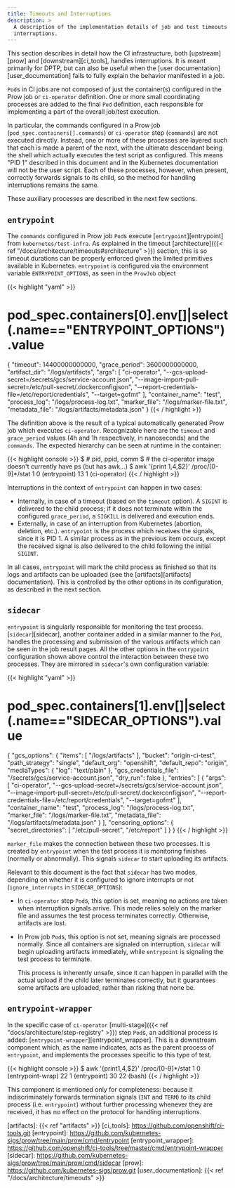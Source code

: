 ```yaml
---
title: Timeouts and Interruptions
description: >
  A description of the implementation details of job and test timeouts and
  interruptions.
---
```


This section describes in detail how the CI infrastructure, both
[upstream][prow] and [downstream][ci_tools], handles interruptions.  It is
meant primarily for DPTP, but can also be useful when the [user
documentation][user_documentation] fails to fully explain the behavior
manifested in a job.

`Pod`s in CI jobs are not composed of just the container(s) configured in the
Prow job or `ci-operator` definition.  One or more small coordinating processes
are added to the final `Pod` definition, each responsible for implementing a
part of the overall job/test execution.

In particular, the commands configured in a Prow job
(`pod_spec.containers[].commands`) or `ci-operator` step (`commands`) are not
executed directly.  Instead, one or more of these processes are layered such
that each is made a parent of the next, with the ultimate descendant being the
shell which actually executes the test script as configured.  This means "PID 1"
described in this document and in the Kubernetes documentation will not be the
user script.  Each of these processes, however, when present, correctly forwards
signals to its child, so the method for handling interruptions remains the same.

These auxiliary processes are described in the next few sections.

## `entrypoint`

The `commands` configured in Prow job `Pod`s execute [`entrypoint`][entrypoint]
from `kubernetes/test-infra`.  As explained in the timeout [architecture]({{<
ref "/docs/architecture/timeouts#architecture" >}}) section, this is so timeout
durations can be properly enforced given the limited primitives available in
Kubernetes.  `entrypoint` is configured via the environment variable
`ENTRYPOINT_OPTIONS`, as seen in the `ProwJob` object

{{< highlight "yaml" >}}
# pod_spec.containers[0].env[]|select(.name=="ENTRYPOINT_OPTIONS").value
{
  "timeout": 14400000000000,
  "grace_period": 3600000000000,
  "artifact_dir": "/logs/artifacts",
  "args": [
    "ci-operator",
    "--gcs-upload-secret=/secrets/gcs/service-account.json",
    "--image-import-pull-secret=/etc/pull-secret/.dockerconfigjson",
    "--report-credentials-file=/etc/report/credentials",
    "--target=gofmt"
  ],
  "container_name": "test",
  "process_log": "/logs/process-log.txt",
  "marker_file": "/logs/marker-file.txt",
  "metadata_file": "/logs/artifacts/metadata.json"
}
{{< / highlight >}}

The definition above is the result of a typical automatically generated Prow job
which executes `ci-operator`.  Recognizable here are the `timeout` and
`grace_period` values (4h and 1h respectively, in nanoseconds) and the
`commands`.  The expected hierarchy can be seen at runtime in the container:

{{< highlight console >}}
$ # pid, ppid, comm
$ # the ci-operator image doesn't currently have ps (but has awk…)
$ awk '{print $1,$4,$2}' /proc/[0-9]*/stat
1 0 (entrypoint)
13 1 (ci-operator)
{{< / highlight >}}

Interruptions in the context of `entrypoint` can happen in two cases:

- Internally, in case of a timeout (based on the `timeout` option).  A `SIGINT`
  is delivered to the child process; if it does not terminate within the
  configured `grace_period`, a `SIGKILL` is delivered and execution ends.
- Externally, in case of an interruption from Kubernetes (abortion, deletion,
  etc.).  `entrypoint` is the process which receives the signals, since it is
  PID 1.  A similar process as in the previous item occurs, except the received
  signal is also delivered to the child following the initial `SIGINT`.

In all cases, `entrypoint` will mark the child process as finished so that its
logs and artifacts can be uploaded (see the [artifacts][artifacts]
documentation).  This is controlled by the other options in its configuration,
as described in the next section.

## `sidecar`

`entrypoint` is singularly responsible for monitoring the test process.
[`sidecar`][sidecar], another container added in a similar manner to the `Pod`,
handles the processing and submission of the various artifacts which can be seen
in the job result pages.  All the other options in the `entrypoint`
configuration shown above control the interaction between these two processes.
They are mirrored in `sidecar`'s own configuration variable:

{{< highlight "yaml" >}}
# pod_spec.containers[1].env[]|select(.name=="SIDECAR_OPTIONS").value
{
  "gcs_options": {
    "items": [
      "/logs/artifacts"
    ],
    "bucket": "origin-ci-test",
    "path_strategy": "single",
    "default_org": "openshift",
    "default_repo": "origin",
    "mediaTypes": {
      "log": "text/plain"
    },
    "gcs_credentials_file": "/secrets/gcs/service-account.json",
    "dry_run": false
  },
  "entries": [
    {
      "args": [
        "ci-operator",
        "--gcs-upload-secret=/secrets/gcs/service-account.json",
        "--image-import-pull-secret=/etc/pull-secret/.dockerconfigjson",
        "--report-credentials-file=/etc/report/credentials",
        "--target=gofmt"
      ],
      "container_name": "test",
      "process_log": "/logs/process-log.txt",
      "marker_file": "/logs/marker-file.txt",
      "metadata_file": "/logs/artifacts/metadata.json"
    }
  ],
  "censoring_options": {
    "secret_directories": [
      "/etc/pull-secret",
      "/etc/report"
    ]
  }
}
{{< / highlight >}}

`marker_file` makes the connection between these two processes.  It is created
by `entrypoint` when the test process it is monitoring finishes (normally or
abnormally).  This signals `sidecar` to start uploading its artifacts.

Relevant to this document is the fact that `sidecar` has two modes, depending on
whether it is configured to ignore interrupts or not (`ignore_interrupts` in
`SIDECAR_OPTIONS`):

- In `ci-operator` step `Pod`s, this option is set, meaning no actions are taken
  when interruption signals arrive.  This mode relies solely on the marker file
  and assumes the test process terminates correctly.  Otherwise, artifacts are
  lost.

- In Prow job `Pod`s, this option is not set, meaning signals are processed
  normally.  Since all containers are signaled on interruption, `sidecar` will
  begin uploading artifacts immediately, while `entrypoint` is signaling the
  test process to terminate.

  This process is inherently unsafe, since it can happen in parallel with the
  actual upload if the child later terminates correctly, but it guarantees some
  artifacts are uploaded, rather than risking that none be.

## `entrypoint-wrapper`

In the specific case of `ci-operator` [multi-stage]({{< ref
"docs/architecture/step-registry" >}}) step `Pod`s, an additional process is
added: [`entrypoint-wrapper`][entrypoint_wrapper].  This is a downstream
component which, as the name indicates, acts as the parent process of
`entrypoint`, and implements the processes specific to this type of test.

{{< highlight console >}}
$ awk '{print$1,$4,$2}' /proc/[0-9]*/stat
1 0 (entrypoint-wrap)
22 1 (entrypoint)
30 22 (bash)
{{< / highlight >}}

This component is mentioned only for completeness: because it indiscriminately
forwards termination signals (`INT` and `TERM`) to its child process (i.e.
`entrypoint`) without further processing whenever they are received, it has no
effect on the protocol for handling interruptions.

[artifacts]: {{< ref "artifacts" >}}
[ci_tools]: https://github.com/openshift/ci-tools.git
[entrypoint]: https://github.com/kubernetes-sigs/prow/tree/main/prow/cmd/entrypoint
[entrypoint_wrapper]: https://github.com/openshift/ci-tools/tree/master/cmd/entrypoint-wrapper
[sidecar]: https://github.com/kubernetes-sigs/prow/tree/main/prow/cmd/sidecar
[prow]: https://github.com/kubernetes-sigs/prow.git
[user_documentation]: {{< ref "/docs/architecture/timeouts" >}}
